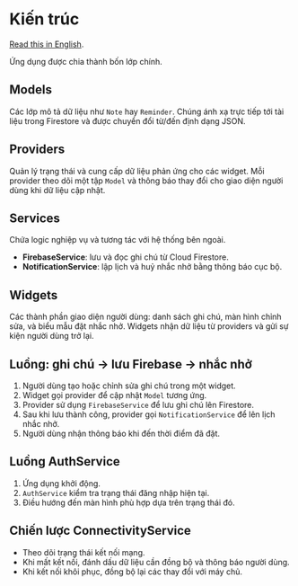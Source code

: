 # Kiến trúc

[Read this in English](ARCHITECTURE_en.md).

Ứng dụng được chia thành bốn lớp chính.

## Models
Các lớp mô tả dữ liệu như `Note` hay `Reminder`. Chúng ánh xạ trực tiếp tới tài liệu trong Firestore và được chuyển đổi từ/đến định dạng JSON.

## Providers
Quản lý trạng thái và cung cấp dữ liệu phản ứng cho các widget. Mỗi provider theo dõi một tập `Model` và thông báo thay đổi cho giao diện người dùng khi dữ liệu cập nhật.

## Services
Chứa logic nghiệp vụ và tương tác với hệ thống bên ngoài.
- **FirebaseService**: lưu và đọc ghi chú từ Cloud Firestore.
- **NotificationService**: lập lịch và huỷ nhắc nhở bằng thông báo cục bộ.

## Widgets
Các thành phần giao diện người dùng: danh sách ghi chú, màn hình chỉnh sửa, và biểu mẫu đặt nhắc nhở. Widgets nhận dữ liệu từ providers và gửi sự kiện người dùng trở lại.

## Luồng: ghi chú → lưu Firebase → nhắc nhở
1. Người dùng tạo hoặc chỉnh sửa ghi chú trong một widget.
2. Widget gọi provider để cập nhật `Model` tương ứng.
3. Provider sử dụng `FirebaseService` để lưu ghi chú lên Firestore.
4. Sau khi lưu thành công, provider gọi `NotificationService` để lên lịch nhắc nhở.
5. Người dùng nhận thông báo khi đến thời điểm đã đặt.

<a id="authservice-flow"></a>
## Luồng AuthService
1. Ứng dụng khởi động.
2. `AuthService` kiểm tra trạng thái đăng nhập hiện tại.
3. Điều hướng đến màn hình phù hợp dựa trên trạng thái đó.

<a id="connectivityservice-strategy"></a>
## Chiến lược ConnectivityService
- Theo dõi trạng thái kết nối mạng.
- Khi mất kết nối, đánh dấu dữ liệu cần đồng bộ và thông báo người dùng.
- Khi kết nối khôi phục, đồng bộ lại các thay đổi với máy chủ.

